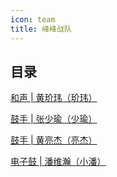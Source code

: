 ```yaml
---
icon: team
title: 峰峰战队
---
```


## 目录

[<VPIcon icon="microphone" /> 和声 | 黄玠玮（玠玮）](huangjiewei)

[<VPIcon icon="keyboard" /> 鼓手 | 张少瑜（少瑜）](zhangshaoyu)

[<VPIcon icon="drum" /> 鼓手 | 黄亮杰（亮杰）](huangliangjie)

[<VPIcon icon="drum" /> 电子鼓 | 潘维瀚（小潘）](panweihan)